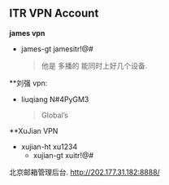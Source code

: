 
## ITR VPN Account

**james vpn**
- james-gt    jamesitr!@# 
	> 他是 多播的  能同时上好几个设备.

**刘强 vpn:

- liuqiang    N#4PyGM3
	> Global’s 


**XuJian VPN

- xujian-ht    xu1234
	- xujian-gt	 xuitr!@\#







北京邮箱管理后台.
http://202.177.31.182:8888/